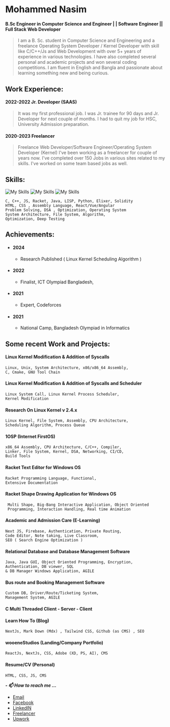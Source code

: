 # **Mohammed Nasim**
#### B.Sc Engineer in Computer Science and Engineer | | Software Engineer || Full Stack Web Developer

> I am a B. Sc. student in Computer Science and Engineering and a freelance Operating System Developer / Kernel Developer with skill like C/C++/Js  and Web Development with over 5+ years of experience in various technologies. I have also  completed several personal and academic projects and won several coding competitions. I am fluent in English and Bangla and passionate about learning something new and being curious.

## **Work Experience:** 
#### 2022-2022 Jr. Developer (SAAS)

> It was my first professional job. I was Jr. trainee for 90 days and
> Jr. Developer for next couple of months. I had to quit my job for HSC,
> University Admission preparation.

#### 2020-2023 Freelancer

> Freelance Web Developer/Software Engineer/Operating System Developer  (Kernel)  I've been working as a freelancer for couple of years now. I've completed over 150 Jobs in various sites related to my skills. I've worked on some team based jobs as well.

##  Skills: 

![My Skills](https://skillicons.dev/icons?i=c,cpp,py,rust,scala,solidity,elixir,ts,html,css,sass,cmake)
![My Skills](https://skillicons.dev/icons?i=visualstudio,docker,firebase,git,github,graphql,haskell,heroku,arduino,bots,materialui)
![My Skills](https://skillicons.dev/icons?i=wasm,nodejs,react,nextjs,django,mongodb,fastapi,,)
    
    C, C++, JS, Racket, Java, LISP, Python, Elixer, Solidity
    HTML, CSS , Assembly Language, React/Vue/Angular
    Problem Solving, DSA , Optimization, Operating System
    System Architecture, File System, Algorithm, 
    Optimization, Deep Testing 

## Achievements:
 - #### 2024 
	- Research Published ( Linux Kernel Scheduling Algorithm ) 
- #### 2022 
	- Finalist, ICT Olympiad Bangladesh, 
- #### 2021 
	- Expert, Codeforces 
- #### 2021 
	- National Camp, Bangladesh Olympiad in Informatics

## **Some recent Work and Projects:** 
#### Linux Kernel Modification & Addition of Syscalls 
    Linux, Unix, System Architecture, x86/x86_64 Assembly, 
    C, Cmake, GNU Tool Chain 

#### Linux Kernel Modification & Addition of Syscalls and Scheduler

    Linux System Call, Linux Kernel Process Scheduler, 
    Kernel Modification 

#### Research On Linux Kernel v 2.4.x 

    Linux Kernel, File System, Assembly, CPU Architecture, 
    Scheduling Algorithm, Process Queue 

#### 1OSP (Internet FirstOS) 

    x86_64 Assembly, CPU Architecture, C/C++, Compiler, 
    Linker, File System, Kernel, DSA, Networking, CI/CD, 
    Build Tools 

#### Racket Text Editor for Windows OS
    Racket Programming Language, Functional, 
    Extensive Documentation

#### Racket Shape Drawing Application for Windows OS

     Multi Shape, Big-Bang Interactive Application, Object Oriented
     Programming, Interaction Handling, Real time Animation

#### Academic and Admission Care (E-Learning) 

    Next JS, Firebase, Authentication, Private Routing, 
    Code Editor, Note taking, Live Classroom, 
    SEO ( Search Engine Optimization ) 

#### Relational Database and Database Management Software 

    Java, Java GUI, Object Oriented Programming, Encryption, 
    Authentication, DB viewer, SQL 
    & DB Manager Windows Application, AGILE 

#### Bus route and Booking Management Software 

    Custom DB, Driver/Route/Ticketing System,
    Management System, AGILE

#### C Multi Threaded Client - Server - Client 
#### Learn How To (Blog) 

    NextJs, Mark Down (Mdx) , Tailwind CSS, Github (as CMS) , SEO 

#### wooeneStudios (Landing/Company Portfolio) 

    ReactJs, NextJs, CSS, Adobe (XD, PS, AI), CMS 

#### Resume/CV (Personal)

    HTML, CSS, JS, CMS 


 ***- 📫 How to reach me ...***
 - [Email](mailto:nasim.stg@gmail.com) 
 - [Facebook](https://fb.com/mohammed.nasim.on3)
 - [LinkedIN](https://www.linkedin.com/in/nasimstg/)
 - [Freelancer](https://www.freelancer.com/u/nasim0n)
 - [Upwork](https://www.upwork.com/freelancers/~01d30c89bfd7c148a3)

<!---
nasimstg/nasimstg is a ✨ special ✨ repository because its `README.md` (this file) appears on your GitHub profile.
You can click the Preview link to take a look at your changes.
--->
